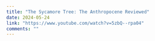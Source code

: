 ```yaml
---
title: "The Sycamore Tree: The Anthropocene Reviewed"
date: 2024-05-24
link: "https://www.youtube.com/watch?v=5zbQ--rpa04"
comments: ""
---
```


